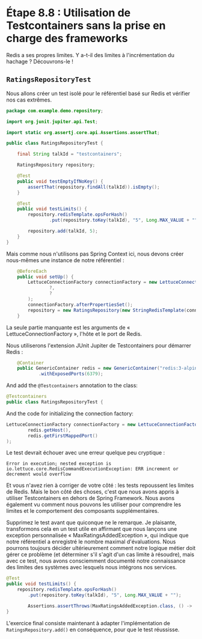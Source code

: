 # Étape 8.8 : Utilisation de Testcontainers sans la prise en charge des frameworks

Redis a ses propres limites.
Y a-t-il des limites à l'incrémentation du hachage ?
Découvrons-le !

## `RatingsRepositoryTest`

Nous allons créer un test isolé pour le référentiel basé sur Redis et vérifier nos cas extrêmes.

```java
package com.example.demo.repository;

import org.junit.jupiter.api.Test;

import static org.assertj.core.api.Assertions.assertThat;

public class RatingsRepositoryTest {

    final String talkId = "testcontainers";

    RatingsRepository repository;

    @Test
    public void testEmptyIfNoKey() {
        assertThat(repository.findAll(talkId)).isEmpty();
    }

    @Test
    public void testLimits() {
        repository.redisTemplate.opsForHash()
                .put(repository.toKey(talkId), "5", Long.MAX_VALUE + "");

        repository.add(talkId, 5);
    }
}
```

Mais comme nous n'utilisons pas Spring Context ici, nous devons créer nous-mêmes une instance de notre référentiel :

```java
    @BeforeEach
    public void setUp() {
        LettuceConnectionFactory connectionFactory = new LettuceConnectionFactory(
                ?,
                ?
        );
        connectionFactory.afterPropertiesSet();
        repository = new RatingsRepository(new StringRedisTemplate(connectionFactory));
    }
```

La seule partie manquante est les arguments de « LettuceConnectionFactory », l'hôte et le port de Redis.

Nous utiliserons l'extension JUnit Jupiter de Testcontainers pour démarrer Redis :

```java
    @Container
    public GenericContainer redis = new GenericContainer("redis:3-alpine")
            .withExposedPorts(6379);
```

And add the `@Testcontainers` annotation to the class: 
```java
@Testcontainers
public class RatingsRepositoryTest {
```
And the code for initializing the connection factory:
```java
LettuceConnectionFactory connectionFactory = new LettuceConnectionFactory(
        redis.getHost(),
        redis.getFirstMappedPort()
);
```
Le test devrait échouer avec une erreur quelque peu cryptique :

```text
Error in execution; nested exception is io.lettuce.core.RedisCommandExecutionException: ERR increment or decrement would overflow
```
Et vous n'avez rien à corriger de votre côté : les tests repoussent les limites de Redis.
Mais le bon côté des choses, c'est que nous avons appris à utiliser Testcontainers en dehors de Spring Framework.
Nous avons également vu comment nous pouvons les utiliser pour comprendre les limites et le comportement des composants supplémentaires.

Supprimez le test avant que quiconque ne le remarque.
Je plaisante, transformons cela en un test utile en affirmant que nous lançons une exception personnalisée « MaxRatingsAddedException », qui indique que notre référentiel a enregistré le nombre maximal d'évaluations.
Nous pourrons toujours décider ultérieurement comment notre logique métier doit gérer ce problème (et déterminer s'il s'agit d'un cas limite à résoudre),
mais avec ce test, nous avons consciemment documenté notre connaissance des limites des systèmes avec lesquels nous intégrons nos services.

```java
@Test
public void testLimits() {
    repository.redisTemplate.opsForHash()
        .put(repository.toKey(talkId), "5", Long.MAX_VALUE + "");

        Assertions.assertThrows(MaxRatingsAddedException.class, () ->  repository.add(talkId, 5));
}
```

L'exercice final consiste maintenant à adapter l'implémentation de `RatingsRepository.add()` en conséquence, pour que le test réussisse.

